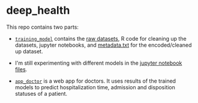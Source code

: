 # deep_health


This repo contains two parts: 

* [```training_model```](https://github.com/domingohui/deep_health/tree/master/training_model)
contains the [raw datasets](https://github.com/domingohui/deep_health/tree/master/training_model/dataset), R code for cleaning up the datasets, jupyter notebooks, and 
[metadata.txt](https://github.com/domingohui/deep_health/blob/master/training_model/metadata.txt) for the encoded/cleaned 
up dataset.

 * I'm still experimenting with different models in the [jupyter notebook files](https://github.com/domingohui/deep_health/blob/master/training_model/random_forest.ipynb).

* [```app_doctor```](https://github.com/domingohui/deep_health/tree/master/app_doctor) is a web app for doctors. 
It uses results of the trained models to predict hospitalization time, admission and disposition statuses of a patient. 
